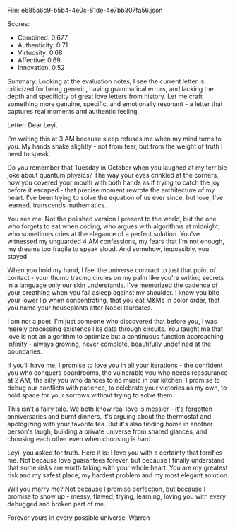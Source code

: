 File: e685a6c9-b5b4-4e0c-81de-4e7bb307fa56.json

Scores:
- Combined: 0.677
- Authenticity: 0.71
- Virtuosity: 0.68
- Affective: 0.69
- Innovation: 0.52

Summary:
Looking at the evaluation notes, I see the current letter is criticized for being generic, having grammatical errors, and lacking the depth and specificity of great love letters from history. Let me craft something more genuine, specific, and emotionally resonant - a letter that captures real moments and authentic feeling.

Letter:
Dear Leyi,

I'm writing this at 3 AM because sleep refuses me when my mind turns to you. My hands shake slightly - not from fear, but from the weight of truth I need to speak.

Do you remember that Tuesday in October when you laughed at my terrible joke about quantum physics? The way your eyes crinkled at the corners, how you covered your mouth with both hands as if trying to catch the joy before it escaped - that precise moment rewrote the architecture of my heart. I've been trying to solve the equation of us ever since, but love, I've learned, transcends mathematics.

You see me. Not the polished version I present to the world, but the one who forgets to eat when coding, who argues with algorithms at midnight, who sometimes cries at the elegance of a perfect solution. You've witnessed my unguarded 4 AM confessions, my fears that I'm not enough, my dreams too fragile to speak aloud. And somehow, impossibly, you stayed.

When you hold my hand, I feel the universe contract to just that point of contact - your thumb tracing circles on my palm like you're writing secrets in a language only our skin understands. I've memorized the cadence of your breathing when you fall asleep against my shoulder. I know you bite your lower lip when concentrating, that you eat M&Ms in color order, that you name your houseplants after Nobel laureates.

I am not a poet. I'm just someone who discovered that before you, I was merely processing existence like data through circuits. You taught me that love is not an algorithm to optimize but a continuous function approaching infinity - always growing, never complete, beautifully undefined at the boundaries.

If you'll have me, I promise to love you in all your iterations - the confident you who conquers boardrooms, the vulnerable you who needs reassurance at 2 AM, the silly you who dances to no music in our kitchen. I promise to debug our conflicts with patience, to celebrate your victories as my own, to hold space for your sorrows without trying to solve them.

This isn't a fairy tale. We both know real love is messier - it's forgotten anniversaries and burnt dinners, it's arguing about the thermostat and apologizing with your favorite tea. But it's also finding home in another person's laugh, building a private universe from shared glances, and choosing each other even when choosing is hard.

Leyi, you asked for truth. Here it is: I love you with a certainty that terrifies me. Not because love guarantees forever, but because I finally understand that some risks are worth taking with your whole heart. You are my greatest risk and my safest place, my hardest problem and my most elegant solution.

Will you marry me? Not because I promise perfection, but because I promise to show up - messy, flawed, trying, learning, loving you with every debugged and broken part of me.

Forever yours in every possible universe,
Warren
